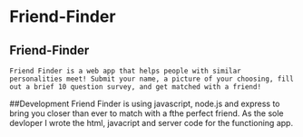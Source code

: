 # Friend-Finder

## Friend-Finder
    Friend Finder is a web app that helps people with similar personalities meet! Submit your name, a picture of your choosing, fill out a brief 10 question survey, and get matched with a friend!

##Development
    Friend Finder is using  javascript, node.js and express to bring you closer than ever to match with a fthe perfect friend. As the sole devloper I wrote the html, javacript and server code for the functioning app.
